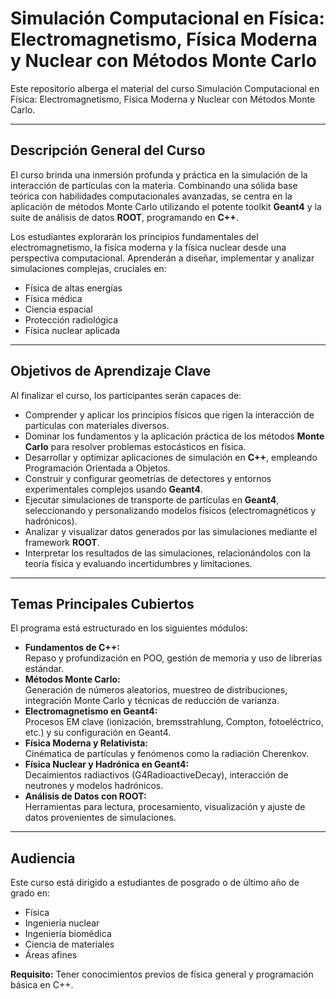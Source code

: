 # Simulación Computacional en Física: Electromagnetismo, Física Moderna y Nuclear con Métodos Monte Carlo

Este repositorio alberga el material del curso Simulación Computacional en Física: Electromagnetismo, Física Moderna y Nuclear con Métodos Monte Carlo.

---

## Descripción General del Curso

El curso brinda una inmersión profunda y práctica en la simulación de la interacción de partículas con la materia. Combinando una sólida base teórica con habilidades computacionales avanzadas, se centra en la aplicación de métodos Monte Carlo utilizando el potente toolkit **Geant4** y la suite de análisis de datos **ROOT**, programando en **C++**.

Los estudiantes explorarán los principios fundamentales del electromagnetismo, la física moderna y la física nuclear desde una perspectiva computacional. Aprenderán a diseñar, implementar y analizar simulaciones complejas, cruciales en:

- Física de altas energías
- Física médica
- Ciencia espacial
- Protección radiológica
- Física nuclear aplicada

---

## Objetivos de Aprendizaje Clave

Al finalizar el curso, los participantes serán capaces de:

- Comprender y aplicar los principios físicos que rigen la interacción de partículas con materiales diversos.
- Dominar los fundamentos y la aplicación práctica de los métodos **Monte Carlo** para resolver problemas estocásticos en física.
- Desarrollar y optimizar aplicaciones de simulación en **C++**, empleando Programación Orientada a Objetos.
- Construir y configurar geometrías de detectores y entornos experimentales complejos usando **Geant4**.
- Ejecutar simulaciones de transporte de partículas en **Geant4**, seleccionando y personalizando modelos físicos (electromagnéticos y hadrónicos).
- Analizar y visualizar datos generados por las simulaciones mediante el framework **ROOT**.
- Interpretar los resultados de las simulaciones, relacionándolos con la teoría física y evaluando incertidumbres y limitaciones.

---

## Temas Principales Cubiertos

El programa está estructurado en los siguientes módulos:

- **Fundamentos de C++:**  
  Repaso y profundización en POO, gestión de memoria y uso de librerías estándar.
- **Métodos Monte Carlo:**  
  Generación de números aleatorios, muestreo de distribuciones, integración Monte Carlo y técnicas de reducción de varianza.
- **Electromagnetismo en Geant4:**  
  Procesos EM clave (ionización, bremsstrahlung, Compton, fotoeléctrico, etc.) y su configuración en Geant4.
- **Física Moderna y Relativista:**  
  Cinématica de partículas y fenómenos como la radiación Cherenkov.
- **Física Nuclear y Hadrónica en Geant4:**  
  Decaimientos radiactivos (G4RadioactiveDecay), interacción de neutrones y modelos hadrónicos.
- **Análisis de Datos con ROOT:**  
  Herramientas para lectura, procesamiento, visualización y ajuste de datos provenientes de simulaciones.

---

## Audiencia

Este curso está dirigido a estudiantes de posgrado o de último año de grado en:

- Física
- Ingeniería nuclear
- Ingeniería biomédica
- Ciencia de materiales
- Áreas afines

**Requisito:** Tener conocimientos previos de física general y programación básica en C++.
